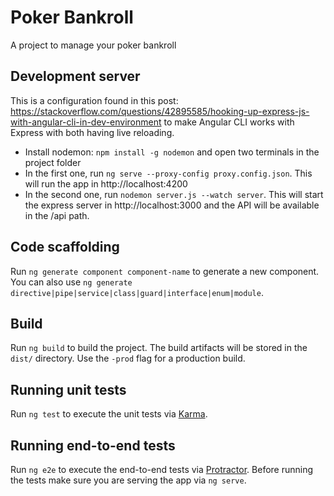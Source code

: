 # Poker Bankroll

A project to manage your poker bankroll

## Development server

This is a configuration found in this post: https://stackoverflow.com/questions/42895585/hooking-up-express-js-with-angular-cli-in-dev-environment to make Angular CLI works with Express with both having live reloading.

* Install nodemon: `npm install -g nodemon` and open two terminals in the project folder 
* In the first one, run `ng serve --proxy-config proxy.config.json`. This will run the app in http://localhost:4200
* In the second one, run `nodemon server.js --watch server`. This will start the express server in http://localhost:3000 and the API will be available in the /api path.

## Code scaffolding

Run `ng generate component component-name` to generate a new component. You can also use `ng generate directive|pipe|service|class|guard|interface|enum|module`.

## Build

Run `ng build` to build the project. The build artifacts will be stored in the `dist/` directory. Use the `-prod` flag for a production build.

## Running unit tests

Run `ng test` to execute the unit tests via [Karma](https://karma-runner.github.io).

## Running end-to-end tests

Run `ng e2e` to execute the end-to-end tests via [Protractor](http://www.protractortest.org/).
Before running the tests make sure you are serving the app via `ng serve`.
